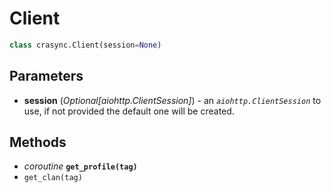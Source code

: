 # Client
```py
class crasync.Client(session=None)
```                
## Parameters   
  * **session** (*Optional[aiohttp.ClientSession]*) - an *`aiohttp.ClientSession`* to use, if not provided the default one will be created. 

## Methods
* *coroutine* **`get_profile(tag)`**
* `get_clan(tag)`
